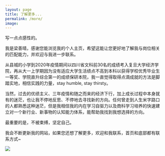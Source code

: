 ```yaml
---
layout: page
title: 了解更多...
permalink: /more/
image: 
---
```


写一点点感性的。

我是梁善晴，感谢您能浏览我的个人主页，希望这能让您更好地了解我与岗位相关的匹配能力，并欢迎与我进一步联系。

从县城的小学到2020年疫情期间以四川省文科前30名的成绩考入复旦大学经济学院，再从大一上学期因为没有适应大学生活绩点不高到本科以获得学校优秀毕业生一等奖、学院直升综合第一的成绩保研本院，我一直觉得取得点滴成就的方法是脚踏实地，相信实践的力量，stay humble, stay thirsty。

当然，过去的优绩主义、三年疫情和随之而来的经济下行，加上成长过程中本身就有的迷茫，也让我不停地反思、不停地去寻找新的方向。任何曾走到人生米字路口的人都熟悉这种迷茫，但是我相信我的内在学习自驱力以及商科学习培养的快速建立对一个新行业、新事物的认知能力体系，能帮助我找到我想选择的方向。

最重要的是，不被束缚，坚定自己。

我会不断更新我的网站，如果您还想了解更多，欢迎和我联系，首页和底部都有联系方式~

![]({{site.baseurl}}/images/表情包01.jpg)